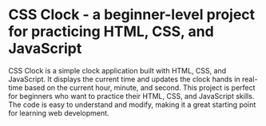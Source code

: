 # CSS Clock - a beginner-level project for practicing HTML, CSS, and JavaScript

CSS Clock is a simple clock application built with HTML, CSS, and JavaScript. It displays the current time and updates the clock hands in real-time based on the current hour, minute, and second. This project is perfect for beginners who want to practice their HTML, CSS, and JavaScript skills. The code is easy to understand and modify, making it a great starting point for learning web development. 
